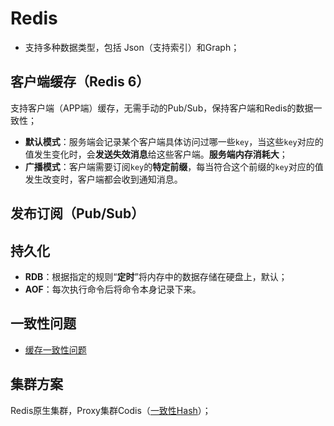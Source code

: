# Redis

- 支持多种数据类型，包括 Json（支持索引）和Graph；

## 客户端缓存（Redis 6）

支持客户端（APP端）缓存，无需手动的Pub/Sub，保持客户端和Redis的数据一致性；

- **默认模式**：服务端会记录某个客户端具体访问过哪一些`key`，当这些`key`对应的值发生变化时，会**发送失效消息**给这些客户端。**服务端内存消耗大**；
- **广播模式**：客户端需要订阅`key`的**特定前缀**，每当符合这个前缀的`key`对应的值发生改变时，客户端都会收到通知消息。

## 发布订阅（Pub/Sub）



## 持久化

- **RDB**：根据指定的规则“**定时**”将内存中的数据存储在硬盘上，默认；
- **AOF**：每次执行命令后将命令本身记录下来。



## 一致性问题

- [缓存一致性问题](./skills.md#一致性)



## 集群方案

Redis原生集群，Proxy集群Codis（[一致性Hash](../../distributed_consensus/distributed_hash.md#一致性Hash算法)）；